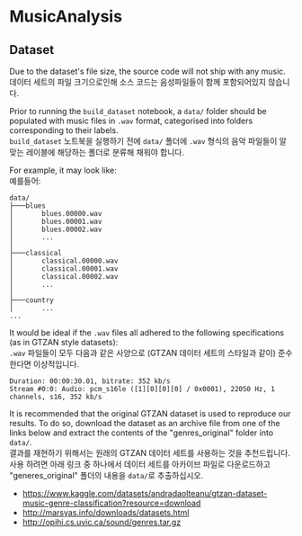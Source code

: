 # MusicAnalysis

## Dataset
Due to the dataset's file size, the source code will not ship with any music.\
데이터 세트의 파일 크기으로인해 소스 코드는 음성파일들이 함께 포함되어있지 않습니다.

Prior to running the `build_dataset` notebook, a `data/` folder should be populated with music files in `.wav` format, categorised into folders corresponding to their labels.\
`build_dataset` 노트북을 실행하기 전에 `data/` 폴더에 `.wav` 형식의 음악 파일들이 알맞는 레이블에 해당하는 폴더로 분류해 채워야 합니다.

For example, it may look like:\
예를들어:
```
data/
├───blues
│       blues.00000.wav
│       blues.00001.wav
│       blues.00002.wav
│       ...
│
├───classical
│       classical.00000.wav
│       classical.00001.wav
│       classical.00002.wav
│       ...
│
├───country
│       ...
...
```

It would be ideal if the `.wav` files all adhered to the following specifications (as in GTZAN style datasets):\
`.wav` 파일들이 모두 다음과 같은 사양으로 (GTZAN 데이터 세트의 스타일과 같이) 준수한다면 이상적입니다.
```
Duration: 00:00:30.01, bitrate: 352 kb/s
Stream #0:0: Audio: pcm_s16le ([1][0][0][0] / 0x0001), 22050 Hz, 1 channels, s16, 352 kb/s
```

It is recommended that the original GTZAN dataset is used to reproduce our results. To do so, download the dataset as an archive file from one of the links below and extract the contents of the "genres_original" folder into `data/`.\
결과를 재현하기 위해서는 원래의 GTZAN 데이터 세트를 사용하는 것을 추천드립니다. 사용 하려면 아래 링크 중 하나에서 데이터 세트를 아카이브 파일로 다운로드하고 "generes_original" 폴더의 내용을 `data/`로 추출하십시오.
- https://www.kaggle.com/datasets/andradaolteanu/gtzan-dataset-music-genre-classification?resource=download
- http://marsyas.info/downloads/datasets.html
- http://opihi.cs.uvic.ca/sound/genres.tar.gz
